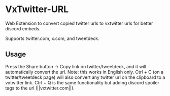 # VxTwitter-URL
Web Extension to convert copied twitter urls to vxtwitter urls for better discord embeds.

Supports twitter.com, x.com, and tweetdeck.

## Usage
Press the Share button -> Copy link on twitter/tweetdeck, and it will automatically convert the url. Note: this works in English only.
Ctrl + C (on a twitter/tweetdeck page) will also convert any twitter url on the clipboard to a vxtwitter link.
Ctrl + Q is the same functionality but adding discord spoiler tags to the url (||vxtwitter.com||).
